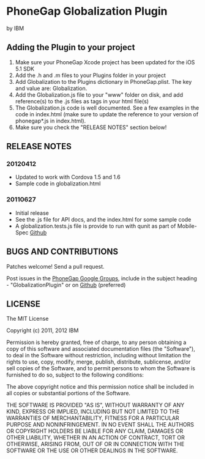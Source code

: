 # PhoneGap Globalization Plugin #
by IBM

## Adding the Plugin to your project ##

1. Make sure your PhoneGap Xcode project has been updated for the iOS 5.1 SDK
2. Add the .h and .m files to your Plugins folder in your project
3. Add Globalization to the Plugins dictionary in PhoneGap.plist.  The key and value are: Globalization.
4. Add the Globalization.js file to your "www" folder on disk, and add reference(s) to the .js files as <link> tags in your html file(s)
5. The Globalization.js code is well documented.  See a few examples in the code in index.html (make sure to update the reference to your version of phonegap*.js in index.html).
6. Make sure you check the "RELEASE NOTES" section below!

## RELEASE NOTES ##

### 20120412 ###
* Updated to work with Cordova 1.5 and 1.6
* Sample code in globalization.html

### 20110627 ###
* Initial release
* See the .js file for API docs, and the index.html for some sample code
* A globalization.tests.js file is provide to run with  qunit as part of Mobile-Spec [Github](http://github.com/phonegap/mobile-spec)

## BUGS AND CONTRIBUTIONS ##

Patches welcome! Send a pull request.  

Post issues in the [PhoneGap Google Groups](http://groups.google.com/group/phonegap), include in the subject heading - "GlobalizationPlugin" or on [Github](http://github.com/phonegap/phonegap-plugins/issues)
(preferred)

## LICENSE ##

The MIT License

Copyright (c) 2011, 2012 IBM

Permission is hereby granted, free of charge, to any person obtaining a copy of this software and associated documentation files (the "Software"), to deal in the Software without restriction, including without limitation the rights to use, copy, modify, merge, publish, distribute, sublicense, and/or sell copies of the Software, and to permit persons to whom the Software is furnished to do so, subject to the following conditions:

The above copyright notice and this permission notice shall be included in all copies or substantial portions of the Software.

THE SOFTWARE IS PROVIDED "AS IS", WITHOUT WARRANTY OF ANY KIND, EXPRESS OR IMPLIED, INCLUDING BUT NOT LIMITED TO THE WARRANTIES OF MERCHANTABILITY, FITNESS FOR A PARTICULAR PURPOSE AND NONINFRINGEMENT. IN NO EVENT SHALL THE AUTHORS OR COPYRIGHT HOLDERS BE LIABLE FOR ANY CLAIM, DAMAGES OR OTHER LIABILITY, WHETHER IN AN ACTION OF CONTRACT, TORT OR OTHERWISE, ARISING FROM, OUT OF OR IN CONNECTION WITH THE SOFTWARE OR THE USE OR OTHER DEALINGS IN THE SOFTWARE.
